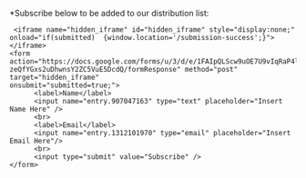 *Subscribe below to be added to our distribution list:
<script type="text/javascript">var submitted=false;</script>
     <iframe name="hidden_iframe" id="hidden_iframe" style="display:none;" onload="if(submitted)  {window.location='/submission-success';}"></iframe>
    <form action="https://docs.google.com/forms/u/3/d/e/1FAIpQLScw9uOE7U9vIqRaP4lu5-zeQfYGxs2uDhwnsY2ZC5VuE5DcdQ/formResponse" method="post" target="hidden_iframe"
    onsubmit="submitted=true;">
          <label>Name</label>
          <input name="entry.907047163" type="text" placeholder="Insert Name Here" />
          <br>
          <label>Email</label>
          <input name="entry.1312101970" type="email" placeholder="Insert Email Here"/>
          <br>
          <input type="submit" value="Subscribe" />
    </form>
